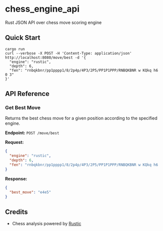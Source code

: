 # chess_engine_api

Rust JSON API over chess move scoring engine

## Quick Start

```shell
cargo run
curl --verbose -X POST -H 'Content-Type: application/json' http://localhost:8080/move/best -d '{
  "engine": "rustic",
  "depth": 6,
  "fen": "rnbqkbnr/pp1pppp1/8/2p4p/4P3/2P5/PP1P1PPP/RNBQKBNR w KQkq h6 0 3"
}'
```

## API Reference

### Get Best Move

Returns the best chess move for a given position according to the specified engine.

**Endpoint:** `POST /move/best`

**Request:**
```json
{
  "engine": "rustic",
  "depth": 6,
  "fen": "rnbqkbnr/pp1pppp1/8/2p4p/4P3/2P5/PP1P1PPP/RNBQKBNR w KQkq h6 0 3"
}
```

**Response:**
```json
{
  "best_move": "e4e5"
}
```

## Credits

- Chess analysis powered by [Rustic](https://github.com/mvanthoor/rustic)
